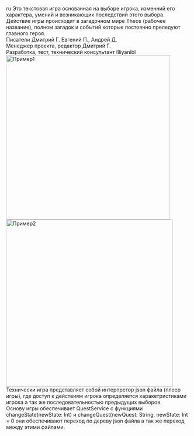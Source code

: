 ru
Это текстовая игра основанная на выборе игрока, изменний его характера, умений и возникающих последствий этого выбора.
</br>Действие игры происходит в загадочном мире Theos (рабочее название), полном загадок и событий которые постоянно преледуют главного героя.
</br>Писатели Дмитрий Г. Евгений П., Андрей Д.
</br>Менеджер проекта, редактор Дмитрий Г.
</br>Разработка, тест, технический консультант Illiyanibl
<img width="449" alt="Пример1" src="https://github.com/user-attachments/assets/2ddee9a3-941e-4f22-863d-d2602b225bd5" />
<img width="456" alt="Пример2" src="https://github.com/user-attachments/assets/3c65f79d-3152-4bd6-aa5a-8d4b5a7367a8" />
</br>Технически игра представляет собой интерпретор json файла (плеер игры), где доступ к действиям игрока определяется харакетристиками игрока а так же последовательностью предыдущих выборов.
</br>Основу игры обеспечивает QuestService с функциями changeState(newState: Int) и changeQuest(newQuest: String, newState: Int = 0 они обеспечивают переход по дереву json файла а так же переход между этими файлами.

